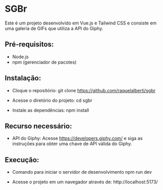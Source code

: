 # SGBr

Este é um projeto desenvolvido em Vue.js e Tailwind CSS e consiste em uma galeria de GIFs que utiliza a API do Giphy.


## Pré-requisitos:

- Node.js
- npm (gerenciador de pacotes)

## Instalação:

- Cloque o repositório:
git clone https://github.com/raquelalberti/sgbr

- Acesse o diretório do projeto:
cd sgbr

- Instale as dependências:
npm install

## Recurso necessário:

- API do Giphy:
Acesse https://developers.giphy.com/ e siga as instruções para obter uma chave de API válida do Giphy.

## Execução:

- Comando para iniciar o servidor de desenvolvimento
npm run dev

* Acesse o projeto em um navegador através de: http://localhost:5173/ 
